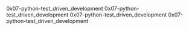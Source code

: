 0x07-python-test_driven_development
  0x07-python-test_driven_development
   0x07-python-test_driven_development
    0x07-python-test_driven_development
